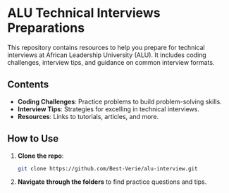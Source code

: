 
# ALU Technical Interviews Preparations

This repository contains resources to help you prepare for technical interviews at African Leadership University (ALU). It includes coding challenges, interview tips, and guidance on common interview formats.

## Contents

- **Coding Challenges**: Practice problems to build problem-solving skills.
- **Interview Tips**: Strategies for excelling in technical interviews.
- **Resources**: Links to tutorials, articles, and more.

## How to Use

1. **Clone the repo**:  
   ```bash
   git clone https://github.com/Best-Verie/alu-interview.git
   ```
2. **Navigate through the folders** to find practice questions and tips.

